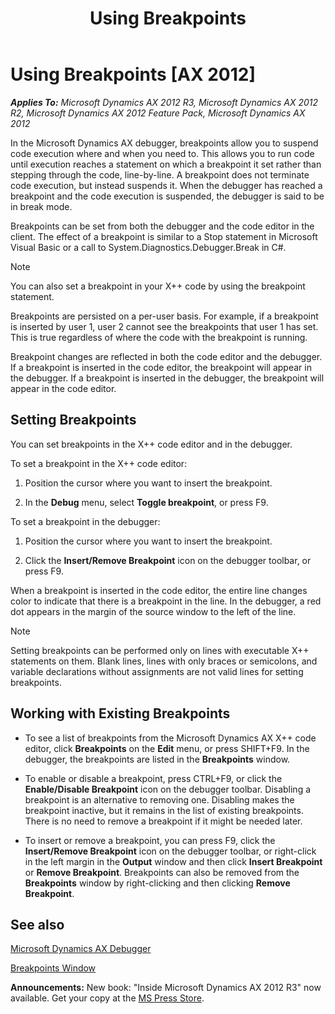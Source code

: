 ﻿---
title: Using Breakpoints
TOCTitle: Using Breakpoints
ms:assetid: 481ce532-c0cc-47d5-90a6-c6df9bf05a7d
ms:mtpsurl: https://msdn.microsoft.com/en-us/library/Aa569664(v=AX.60)
ms:contentKeyID: 35239286
ms.date: 05/18/2015
mtps_version: v=AX.60
---

# Using Breakpoints [AX 2012]


_**Applies To:** Microsoft Dynamics AX 2012 R3, Microsoft Dynamics AX 2012 R2, Microsoft Dynamics AX 2012 Feature Pack, Microsoft Dynamics AX 2012_

In the Microsoft Dynamics AX debugger, breakpoints allow you to suspend code execution where and when you need to. This allows you to run code until execution reaches a statement on which a breakpoint it set rather than stepping through the code, line-by-line. A breakpoint does not terminate code execution, but instead suspends it. When the debugger has reached a breakpoint and the code execution is suspended, the debugger is said to be in break mode.

Breakpoints can be set from both the debugger and the code editor in the client. The effect of a breakpoint is similar to a Stop statement in Microsoft Visual Basic or a call to System.Diagnostics.Debugger.Break in C\#.


> [!NOTE]
> <P>You can also set a breakpoint in your X++ code by using the breakpoint statement.</P>



Breakpoints are persisted on a per-user basis. For example, if a breakpoint is inserted by user 1, user 2 cannot see the breakpoints that user 1 has set. This is true regardless of where the code with the breakpoint is running.

Breakpoint changes are reflected in both the code editor and the debugger. If a breakpoint is inserted in the code editor, the breakpoint will appear in the debugger. If a breakpoint is inserted in the debugger, the breakpoint will appear in the code editor.

## Setting Breakpoints

You can set breakpoints in the X++ code editor and in the debugger.

To set a breakpoint in the X++ code editor:

1.  Position the cursor where you want to insert the breakpoint.

2.  In the **Debug** menu, select **Toggle breakpoint**, or press F9.

To set a breakpoint in the debugger:

1.  Position the cursor where you want to insert the breakpoint.

2.  Click the **Insert/Remove Breakpoint** icon on the debugger toolbar, or press F9.

When a breakpoint is inserted in the code editor, the entire line changes color to indicate that there is a breakpoint in the line. In the debugger, a red dot appears in the margin of the source window to the left of the line.


> [!NOTE]
> <P>Setting breakpoints can be performed only on lines with executable X++ statements on them. Blank lines, lines with only braces or semicolons, and variable declarations without assignments are not valid lines for setting breakpoints.</P>



## Working with Existing Breakpoints

  - To see a list of breakpoints from the Microsoft Dynamics AX X++ code editor, click **Breakpoints** on the **Edit** menu, or press SHIFT+F9. In the debugger, the breakpoints are listed in the **Breakpoints** window.

  - To enable or disable a breakpoint, press CTRL+F9, or click the **Enable/Disable Breakpoint** icon on the debugger toolbar. Disabling a breakpoint is an alternative to removing one. Disabling makes the breakpoint inactive, but it remains in the list of existing breakpoints. There is no need to remove a breakpoint if it might be needed later.

  - To insert or remove a breakpoint, you can press F9, click the **Insert/Remove Breakpoint** icon on the debugger toolbar, or right-click in the left margin in the **Output** window and then click **Insert Breakpoint** or **Remove Breakpoint**. Breakpoints can also be removed from the **Breakpoints** window by right-clicking and then clicking **Remove Breakpoint**.

## See also

[Microsoft Dynamics AX Debugger](microsoft-dynamics-ax-debugger.md)

[Breakpoints Window](breakpoints-window.md)

  
**Announcements:** New book: "Inside Microsoft Dynamics AX 2012 R3" now available. Get your copy at the [MS Press Store](https://www.microsoftpressstore.com/store/inside-microsoft-dynamics-ax-2012-r3-9780735685109).

